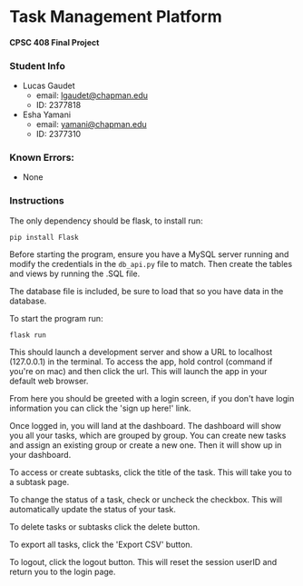 # Task Management Platform
#### CPSC 408 Final Project

### Student Info
* Lucas Gaudet
    * email: lgaudet@chapman.edu
    * ID: 2377818
* Esha Yamani
    * email: yamani@chapman.edu
    * ID: 2377310

### Known Errors:
* None

### Instructions

The only dependency should be flask, to install run:
```
pip install Flask
```
Before starting the program, ensure you have a MySQL server running and modify the credentials in the `db_api.py` file to match. 
Then create the tables and views by running the .SQL file.

The database file is included, be sure to load that so you have data in the database.

To start the program run:
```
flask run
```
This should launch a development server and show a URL to localhost (127.0.0.1) in the terminal. To access the app, hold control (command if you're on mac) and then click the url. This will launch the app in your default web browser.

From here you should be greeted with a login screen, if you don't have login information you can click the 'sign up here!' link. 

Once logged in, you will land at the dashboard. The dashboard will show you all your tasks, which are grouped by group. You can create new tasks and assign an existing group or create a new one. Then it will show up in your dashboard. 

To access or create subtasks, click the title of the task. This will take you to a subtask page. 

To change the status of a task, check or uncheck the checkbox. This will automatically update the status of your task.

To delete tasks or subtasks click the delete button.

To export all tasks, click the 'Export CSV' button.

To logout, click the logout button. This will reset the session userID and return you to the login page.
